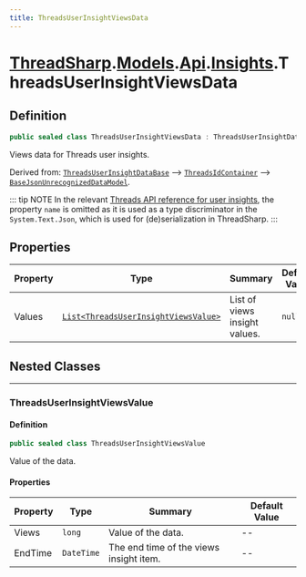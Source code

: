 ```yaml
---
title: ThreadsUserInsightViewsData
---
```


# [ThreadSharp](../../../).[Models](../../).[Api](../).[Insights](.).ThreadsUserInsightViewsData

## Definition

```c#
public sealed class ThreadsUserInsightViewsData : ThreadsUserInsightDataBase
```

Views data for Threads user insights.

Derived from: [`ThreadsUserInsightDataBase`](../ThreadsUserInsightDataBase) --> [`ThreadsIdContainer`](../ThreadsIdContainer) --> [`BaseJsonUnrecognizedDataModel`](../../BaseJsonUnrecognizedDataModel).

::: tip NOTE
In the relevant [Threads API reference for user insights](https://developers.facebook.com/docs/threads/reference/insights#get---threads-user-id--threads-insights), the property `name` is omitted as it is used as a type discriminator in the `System.Text.Json`, which is used for (de)serialization in ThreadSharp.
:::

## Properties

| Property | Type                                                                  | Summary                       | Default Value |
|----------|-----------------------------------------------------------------------|-------------------------------|---------------|
| Values   | [`List<ThreadsUserInsightViewsValue>`](#threadsuserinsightviewsvalue) | List of views insight values. | `null`        |

## Nested Classes

---

### ThreadsUserInsightViewsValue

#### Definition

```c#
public sealed class ThreadsUserInsightViewsValue
```

Value of the data.

#### Properties

| Property   | Type       | Summary                                 | Default Value |
|------------|------------|-----------------------------------------|---------------|
| Views      | `long`     | Value of the data.                      | --            |
| EndTime    | `DateTime` | The end time of the views insight item. | --            |